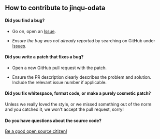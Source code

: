 ## How to contribute to jinqu-odata

#### **Did you find a bug?**
* Go on, open an [Issue](https://github.com/jin-qu/jinqu-odata/issues/new).

* *Ensure the bug was not already reported* by searching on GitHub under [Issues](https://github.com/jin-qu/jinqu-odata/issues).

#### **Did you write a patch that fixes a bug?**

* Open a new GitHub pull request with the patch.

* Ensure the PR description clearly describes the problem and solution. Include the relevant issue number if applicable.

#### **Did you fix whitespace, format code, or make a purely cosmetic patch?**

Unless we really loved the style, or we missed something out of the norm and you catched it, we won't accept the pull request, sorry!

#### **Do you have questions about the source code?**

[Be a good open source citizen!](https://hackernoon.com/being-a-good-open-source-citizen-9060d0ab9732)
